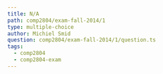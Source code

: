 ```yaml
---
title: N/A
path: comp2804/exam-fall-2014/1
type: multiple-choice
author: Michiel Smid
question: comp2804/exam-fall-2014/1/question.ts
tags:
  - comp2804
  - comp2804-exam
---
```

